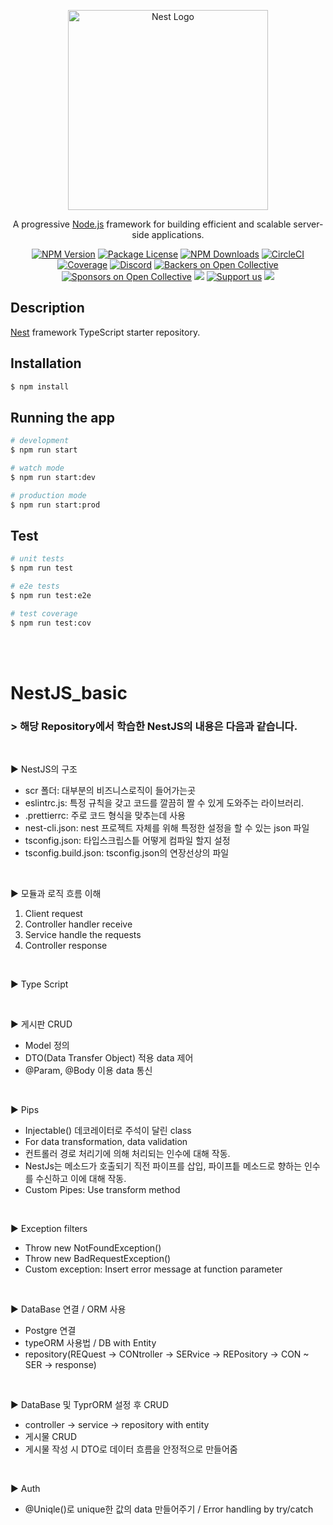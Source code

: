 <p align="center">
  <a href="http://nestjs.com/" target="blank"><img src="https://nestjs.com/img/logo_text.svg" width="320" alt="Nest Logo" /></a>
</p>

[circleci-image]: https://img.shields.io/circleci/build/github/nestjs/nest/master?token=abc123def456
[circleci-url]: https://circleci.com/gh/nestjs/nest

  <p align="center">A progressive <a href="http://nodejs.org" target="_blank">Node.js</a> framework for building efficient and scalable server-side applications.</p>
    <p align="center">
<a href="https://www.npmjs.com/~nestjscore" target="_blank"><img src="https://img.shields.io/npm/v/@nestjs/core.svg" alt="NPM Version" /></a>
<a href="https://www.npmjs.com/~nestjscore" target="_blank"><img src="https://img.shields.io/npm/l/@nestjs/core.svg" alt="Package License" /></a>
<a href="https://www.npmjs.com/~nestjscore" target="_blank"><img src="https://img.shields.io/npm/dm/@nestjs/common.svg" alt="NPM Downloads" /></a>
<a href="https://circleci.com/gh/nestjs/nest" target="_blank"><img src="https://img.shields.io/circleci/build/github/nestjs/nest/master" alt="CircleCI" /></a>
<a href="https://coveralls.io/github/nestjs/nest?branch=master" target="_blank"><img src="https://coveralls.io/repos/github/nestjs/nest/badge.svg?branch=master#9" alt="Coverage" /></a>
<a href="https://discord.gg/G7Qnnhy" target="_blank"><img src="https://img.shields.io/badge/discord-online-brightgreen.svg" alt="Discord"/></a>
<a href="https://opencollective.com/nest#backer" target="_blank"><img src="https://opencollective.com/nest/backers/badge.svg" alt="Backers on Open Collective" /></a>
<a href="https://opencollective.com/nest#sponsor" target="_blank"><img src="https://opencollective.com/nest/sponsors/badge.svg" alt="Sponsors on Open Collective" /></a>
  <a href="https://paypal.me/kamilmysliwiec" target="_blank"><img src="https://img.shields.io/badge/Donate-PayPal-ff3f59.svg"/></a>
    <a href="https://opencollective.com/nest#sponsor"  target="_blank"><img src="https://img.shields.io/badge/Support%20us-Open%20Collective-41B883.svg" alt="Support us"></a>
  <a href="https://twitter.com/nestframework" target="_blank"><img src="https://img.shields.io/twitter/follow/nestframework.svg?style=social&label=Follow"></a>
</p>
  <!--[![Backers on Open Collective](https://opencollective.com/nest/backers/badge.svg)](https://opencollective.com/nest#backer)
  [![Sponsors on Open Collective](https://opencollective.com/nest/sponsors/badge.svg)](https://opencollective.com/nest#sponsor)-->

## Description

[Nest](https://github.com/nestjs/nest) framework TypeScript starter repository.

## Installation

```bash
$ npm install
```

## Running the app

```bash
# development
$ npm run start

# watch mode
$ npm run start:dev

# production mode
$ npm run start:prod
```

## Test

```bash
# unit tests
$ npm run test

# e2e tests
$ npm run test:e2e

# test coverage
$ npm run test:cov
```

</br>
</br>

# NestJS_basic


### > 해당 Repository에서 학습한 NestJS의 내용은 다음과 같습니다. 

</br>

▶︎ NestJS의 구조

- scr 폴더: 대부분의 비즈니스로직이 들어가는곳
- eslintrc.js: 특정 규칙을 갖고 코드를 깔끔히 짤 수 있게 도와주는 라이브러리.
- .prettierrc: 주로 코드 형식을 맞추는데 사용
- nest-cli.json: nest 프로젝트 자체를 위해 특정한 설정을 할 수 있는 json 파일
- tsconfig.json: 타입스크립스틑 어떻게 컴파일 할지 설정
- tsconfig.build.json: tsconfig.json의 연장선상의 파일

</br>

▶︎ 모듈과 로직 흐름 이해
1. Client request
2. Controller handler receive
3. Service handle the requests
4. Controller response

</br>

▶︎ Type Script

</br>

▶︎ 게시판 CRUD

- Model 정의
- DTO(Data Transfer Object) 적용 data 제어
- @Param, @Body 이용 data 통신

</br>

▶︎ Pips

- Injectable() 데코레이터로 주석이 달린 class
- For data transformation, data validation
- 컨트롤러 경로 처리기에 의해 처리되는 인수에 대해 작동.
- NestJs는 메소드가 호출되기 직전 파이프를 삽입, 
  파이프틑 메소드로 향하는 인수를 수신하고 이에 대해 작동.
- Custom Pipes: Use transform method

<br/>

▶︎ Exception filters

- Throw new NotFoundException()
- Throw new BadRequestException()
- Custom exception: Insert error message at function parameter

<br/>

▶︎ DataBase 연결 / ORM 사용

- Postgre 연결
- typeORM 사용법 / DB with Entity
- repository(REQuest -> CONtroller -> SERvice -> REPository -> CON ~ SER -> response)

<br/>

▶︎ DataBase 및 TyprORM 설정 후 CRUD
- controller -> service -> repository with entity
- 게시물 CRUD
- 게시물 작성 시 DTO로 데이터 흐름을 안정적으로 만들어줌

<br/>

▶︎ Auth
- @Uniqle()로 unique한 값의 data 만들어주기 / Error handling by try/catch